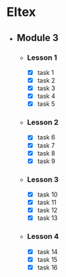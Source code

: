 # Eltex

- ## Module 3
   - ### Lesson 1
     - [X] task 1
     - [X] task 2
     - [X] task 3
     - [X] task 4
     - [X] task 5
   - ### Lesson 2
     - [X] task 6
     - [X] task 7
     - [X] task 8
     - [X] task 9
   - ### Lesson 3
     - [X] task 10
     - [X] task 11
     - [X] task 12
     - [X] task 13
   - ### Lesson 4
     - [X] task 14
     - [X] task 15
     - [X] task 16
